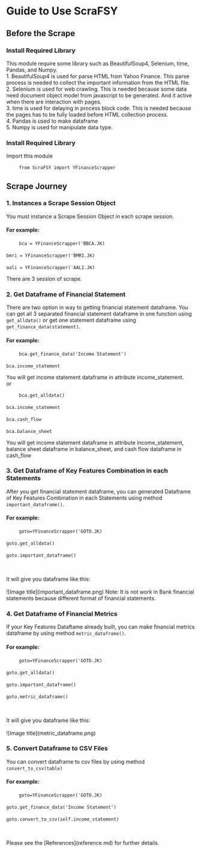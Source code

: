 # Guide to Use ScraFSY

## Before the Scrape

### Install Required Library

This module require some library such as BeautifulSoup4, Selenium, time, Pandas, and Numpy.
<br>1. BeautifulSoup4 is used for parse HTML from Yahoo Finance. This parse process is needed to collect the important information from the HTML file. 
<br>2. Selenium is used for web crawling. This is needed because some data need document object model from javascript to be generated. And it active when there are interaction with pages.
<br>3. time is used for delaying in process block code. This is needed because the pages has to be fully loaded before HTML collection process.
<br>4. Pandas is used to make dataframe
<br>5. Numpy is used for manipulate data type.

### Install Required Library
Import this module
<pre>
    <code>from ScraFSY import YFinanceScrapper </code> 
</pre>

## Scrape Journey

### 1. Instances a Scrape Session Object

You must instance a Scrape Session Object in each scrape session.

<h4>For example:</h4>
<pre>
    <code>bca = YFinanceScrapper('BBCA.JK) 
    <br>bmri = YFinanceScrapper('BMRI.JK) 
    <br>aali = YFinanceScrapper('AALI.JK) </code> 
</pre>
There are 3 session of scrape.

### 2. Get Dataframe of Financial Statement
There are two option in way to getting financial statement dataframe.
You can get all 3 separated financial statement dataframe in one function using `get_alldata()` or get one statement dataframe using `get_finance_data(statement)`.
<h4>For example:</h4>
<pre>
    <code>bca.get_finance_data('Income Statement') 
    <br>bca.income_statement </code> 
</pre>
You will get income statement dataframe in attribute income_statement.
<br>or
<pre>
    <code>bca.get_alldata() 
    <br>bca.income_statement
    <br>bca.cash_flow
    <br>bca.balance_sheet </code> 
</pre>
You will get income statement dataframe in attribute income_statement, balance sheet dataframe in balance_sheet, and cash flow dataframe in cash_flow

### 3. Get Dataframe of Key Features Combination in each Statements

After you get financial statement dataframe, you can generated Dataframe of Key Features Combination in each Statements using method `important_dataframe()`.
<h4>For example:</h4>
<pre>
    <code>goto=YFinanceScrapper('GOTO.JK)
    <br>goto.get_alldata() 
    <br>goto.important_dataframe()
     </code> 
</pre>
<br>It will give you dataframe like this:
<br>
<br>
![Image title](important_dataframe.png)
Note: It is not work in Bank financial statements because different format of financial statements.

### 4. Get Dataframe of Financial Metrics

If your Key Features Dataftame already built, you can make financial metrics dataframe by using method `metric_dataframe()`.
<h4>For example:</h4>
<pre>
    <code>goto=YFinanceScrapper('GOTO.JK)
    <br>goto.get_alldata() 
    <br>goto.important_dataframe()
    <br>goto.metric_dataframe()
     </code> 
</pre>
<br>It will give you dataframe like this:
<br>
<br>
![Image title](metric_dataframe.png)

### 5. Convert Dataframe to CSV Files

You can convert dataframe to csv files by using method `convert_to_csv(table)`
<h4>For example:</h4>
<pre>
    <code>goto=YFinanceScrapper('GOTO.JK)
    <br>goto.get_finance_data('Income Statement') 
    <br>goto.convert_to_csv(self.income_statement)
     </code> 
</pre>
<br>
Please see the [References](reference.md) for further details.
